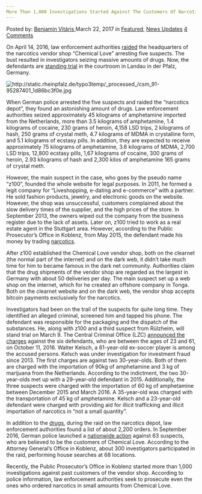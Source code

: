 ```yaml
---
More Than 1,000 Investigations Started Against The Customers Of Narcotics Vendor Chemical Love
---
```

<article class="post-listing post-18742 post type-post status-publish format-standard has-post-thumbnail hentry 
 tag-2821 tag-chemical tag-customers tag-investigations tag-love tag-narcotics tag-started tag-vendor">
<div class="post-inner">
<span>Posted by: <a href="https://www.deepdotweb.com/author/benjaminvi/" title="">Benjamin Vitáris </a></span>
<span>March 22, 2017</span>
<span>in <a href="https://www.deepdotweb.com/category/deepdot-news/" rel="category tag">Featured</a>, <a href="https://www.deepdotweb.com/category/news-updates/" rel="category tag">News Updates</a></span>
<span><a href="https://www.deepdotweb.com/2017/03/22/1000-investigations-started-customers-narcotics-vendor-chemical-love/#comments">4 Comments</a></span>


<p>On April 14, 2016, law enforcement authorities <a href="https://www.deepdotweb.com/2016/05/17/dark-web-vendor-chemical-love-busted-50-kg-drugs-seized/">raided</a> the headquarters of the narcotics vendor shop “Chemical Love” arresting five suspects. The bust resulted in investigators seizing massive amounts of drugs. Now, the defendants are <a href="http://www.rheinpfalz.de/nachrichten/titelseite/artikel/chemical-love-erst-normaler-online-shop-dann-darknet-drogen/">standing trial</a> in the courtroom in Landau in der Pfalz, Germany.</p>
<p><img class="wp-image-18748 aligncenter" src="https://www.deepdotweb.com/wp-content/uploads/2017/03/http-static-rheinpfalz-de-typo3temp-_processed_-.jpeg" alt="http://static.rheinpfalz.de/typo3temp/_processed_/csm_91-95287401_1d86bc3f0e.jpg" srcset="https://www.deepdotweb.com/wp-content/uploads/2017/03/http-static-rheinpfalz-de-typo3temp-_processed_-.jpeg 678w, https://www.deepdotweb.com/wp-content/uploads/2017/03/http-static-rheinpfalz-de-typo3temp-_processed_--300x221.jpeg 300w" sizes="(max-width: 678px) 100vw, 678px" /></p>
<p>When German police arrested the five suspects and raided the “narcotics depot”, they found an astonishing amount of drugs. Law enforcement authorities seized approximately 45 kilograms of amphetamine imported from the Netherlands, more than 3.5 kilograms of amphetamine, 1.4 kilograms of cocaine, 230 grams of heroin, 4,158 LSD trips, 2 kilograms of hash, 250 grams of crystal meth, 4.7 kilograms of MDMA in crystalline form, and 5.1 kilograms of ecstasy pills. In addition, they are expected to receive approximately 75 kilograms of amphetamine, 3.6 kilograms of MDMA, 2,700 LSD trips, 12,800 ecstasy pills, 1,67 kilograms of cocaine, 300 grams of heroin, 2.93 kilograms of hash and 2,300 kilos of amphetamine 165 grams of crystal meth.</p>
<p>However, the main suspect in the case, who goes by the pseudo name “z100”, founded the whole website for legal purposes. In 2011, he formed a legit company for &#8220;Liveshopping, e-dating and e-commerce&#8221; with a partner. He sold fashion products, jewelry, and electronic goods on the website. However, the shop was unsuccessful, customers complained about the slow delivery times of the supplier, and the high prices of the store. In September 2013, the owners wiped out the company from the business register due to the lack of assets. Later on, z100 tried to work as a real estate agent in the Stuttgart area. However, according to the Public Prosecutor’s Office in Koblenz, from May 2015, the defendant made his money by trading <a href="https://www.deepdotweb.com/tag/narcotics/">narcotics</a>.</p>
<p>After z100 established the Chemical Love vendor shop, both on the clearnet (the normal part of the internet) and on the dark web, it didn’t take much time for him to became famous in the dark net community. Authorities claim that the drug shipments of the vendor shop are regarded as the largest in Germany with about 50 deliveries per day. The main suspect set up a web shop on the internet, which for he created an offshore company in Tonga. Both on the clearnet website and on the dark web, the vendor shop accepts bitcoin payments exclusively for the narcotics.</p>
<p>Investigators had been on the trail of the suspects for quite long time. They identified an alleged criminal, screened him and tapped his phone. The defendant was responsible for the packaging and the dispatch of the substances. He, along with z100 and a third suspect from Rülzheim, will stand trial on March 9. The Central Criminal Office (LZC) <a href="https://www.deepdotweb.com/2016/10/21/chemical-love-vendors-formally-charged-drug-trafficking/">announced the charges</a> against the six defendants, who are between the ages of 23 and 61, on October 11, 2016. Walter Kelsch, a 61-year-old ex-soccer player is among the accused persons. Kelsch was under investigation for investment fraud since 2013. The first charges are against two 30-year-olds. Both of them are charged with the importation of 90kg of amphetamine and 3 kg of marijuana from the Netherlands. According to the indictment, the two 30-year-olds met up with a 29-year-old defendant in 2015. Additionally, the three suspects were charged with the importation of 60 kg of amphetamine between December 2015 and March 2016. A 35-year-old was charged with the transportation of 45 kg of amphetamine. Kelsch and a 23-year-old defendant were charged with providing aid for illicit trafficking and illicit importation of narcotics in “not a small quantity”.</p>
<p>In addition to the <a href="https://www.deepdotweb.com/tag/drugs/">drugs</a>, during the raid on the narcotics depot, law enforcement authorities found a list of about 2,200 orders. In September 2016, German police launched a <a href="https://www.deepdotweb.com/2016/09/12/nationwide-raid-vendor-chemical-loves-customers-germany/">nationwide action</a> against 63 suspects, who are believed to be the customers of Chemical Love. According to the Attorney General’s Office in Koblenz, about 300 investigators participated in the raid, performing house searches at 68 locations.</p>
<p><a id="post-18742-_gjdgxs"></a> Recently, the Public Prosecutor’s Office in Koblenz started more than 1,000 investigations against past customers of the vendor shop. According to police information, law enforcement authorities seek to prosecute even the ones who ordered narcotics in small amounts from Chemical Love.</p>
</div>
<span style="display:none"><a href="https://www.deepdotweb.com/tag/1000/" rel="tag">1000</a> <a href="https://www.deepdotweb.com/tag/chemical/" rel="tag">chemical</a> <a href="https://www.deepdotweb.com/tag/customers/" rel="tag">customers</a> <a href="https://www.deepdotweb.com/tag/investigations/" rel="tag">investigations</a> <a href="https://www.deepdotweb.com/tag/love/" rel="tag">love</a> <a href="https://www.deepdotweb.com/tag/narcotics/" rel="tag">narcotics</a> <a href="https://www.deepdotweb.com/tag/started/" rel="tag">started</a> <a href="https://www.deepdotweb.com/tag/vendor/" rel="tag">vendor</a></span> <span style="display:none" class="updated">2017-03-22</span>
<div style="display:none" class="vcard author" itemprop="author" itemscope itemtype="http://schema.org/Person"><strong class="fn" itemprop="name"><a href="https://www.deepdotweb.com/author/benjaminvi/" title="Posts by Benjamin Vitáris" rel="author">Benjamin Vitáris</a></strong></div>
</div>
</article>

